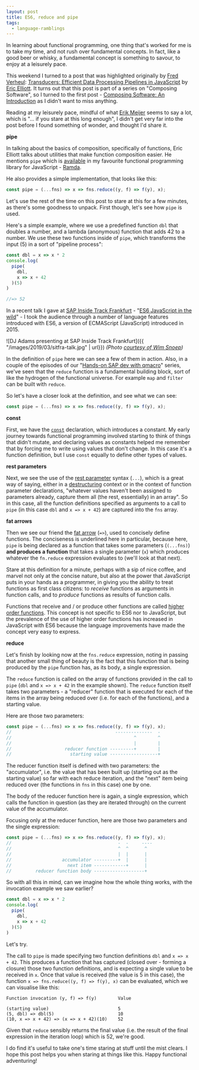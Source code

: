 ```yaml
---
layout: post
title: ES6, reduce and pipe
tags:
  - language-ramblings
---
```

In learning about functional programming, one thing that's worked for me is to take my time, and not rush over fundamental concepts. In fact, like a good beer or whisky, a fundamental concept is something to savour, to enjoy at a leisurely pace.

This weekend I turned to a post that was highlighted originally by [Fred Verheul](https://twitter.com/fredverheul): [Transducers: Efficient Data Processing Pipelines in JavaScript](https://medium.com/javascript-scene/transducers-efficient-data-processing-pipelines-in-javascript-7985330fe73d) by [Eric Elliott](https://twitter.com/_ericelliott). It turns out that this post is part of a series on "Composing Software", so I turned to the first post - [Composing Software: An Introduction](https://medium.com/javascript-scene/composing-software-an-introduction-27b72500d6ea) as I didn't want to miss anything.

Reading at my leisurely pace, mindful of what [Erik Meijer](https://en.wikipedia.org/wiki/Erik_Meijer_(computer_scientist)) seems to say a lot, which is "... if you stare at this long enough", I didn't get very far into the post before I found something of wonder, and thought I'd share it.

**pipe**

In talking about the basics of composition, specifically of functions, Eric Elliott talks about utilities that make function composition easier. He mentions `pipe` which is [available](https://ramdajs.com/docs/#pipe) in my favourite functional programming library for JavaScript - [Ramda](https://ramdajs.com).

He also provides a simple implementation, that looks like this:

```javascript
const pipe = (...fns) => x => fns.reduce((y, f) => f(y), x);
```

Let's use the rest of the time on this post to stare at this for a few minutes, as there's some goodness to unpack. First though, let's see how `pipe` is used.

Here's a simple example, where we use a predefined function `dbl` that doubles a number, and a lambda (anonymous) function that adds 42 to a number. We use these two functions inside of `pipe`, which transforms the input (5) in a sort of "pipeline process":

```javascript
const dbl = x => x * 2
console.log(
  pipe(
    dbl,
    x => x + 42
  )(5)
)

//=> 52
```

In a recent talk I gave at [SAP Inside Track Frankfurt](https://wiki.scn.sap.com/wiki/display/events/SAP+Inside+Track+Frankfurt+2019%2C+March+30th%2C+%23sitFRA) - "[ES6 JavaScript in the wild](http://sitfra2019.cbasis.com/#3)" - I took the audience through a number of language features introduced with ES6, a version of ECMAScript (JavaScript) introduced in 2015.

![DJ Adams presenting at SAP Inside Track Frankfurt]({{ "/images/2019/03/sitfra-talk.jpg" | url}})
_(Photo [courtesy of Wim Snoep](https://twitter.com/wsnoep/status/1111921184088772608))_

In the definition of `pipe` here we can see a few of them in action. Also, in a couple of the episodes of our "[Hands-on SAP dev with qmacro](https://bit.ly/handsonsapdev)" series, we've seen that the `reduce` function is a fundamental building block, sort of like the hydrogen of the functional universe. For example `map` and `filter` can be built with `reduce`.

So let's have a closer look at the definition, and see what we can see:

```javascript
const pipe = (...fns) => x => fns.reduce((y, f) => f(y), x);
```

**const**

First, we have the [`const`](https://developer.mozilla.org/en-US/docs/Web/JavaScript/Reference/Statements/const) declaration, which introduces a constant. My early journey towards functional programming involved starting to think of things that didn't mutate, and declaring values as constants helped me remember that by forcing me to write using values that don't change. In this case it's a function definition, but I use `const` equally to define other types of values.

**rest parameters**

Next, we see the use of the [rest parameter](https://developer.mozilla.org/en-US/docs/Web/JavaScript/Reference/Functions/rest_parameters) syntax (`...`), which is a great way of saying, either in a [destructuring](https://hacks.mozilla.org/2015/05/es6-in-depth-destructuring/) context or in the context of function parameter declarations, "whatever values haven't been assigned to parameters already, capture them all (the rest, essentially) in an array". So in this case, all the function definitions specified as arguments to a call to `pipe` (in this case `dbl` and `x => x + 42`) are captured into the `fns` array.

**fat arrows**

Then we see our friend the [fat arrow](https://developer.mozilla.org/en-US/docs/Web/JavaScript/Reference/Functions/Arrow_functions) (`=>`), used to concisely define functions. The conciseness is underlined here in particular, because here, `pipe` is being declared as a function that takes some parameters (`(...fns)`) **and produces a function** that takes a single parameter (`x`) which produces whatever the `fn.reduce` expression evaluates to (we'll look at that next).

Stare at this definition for a minute, perhaps with a sip of nice coffee, and marvel not only at the concise nature, but also at the power that JavaScript puts in your hands as a programmer, in giving you the ability to treat functions as first class citizens: to _receive_ functions as arguments in function calls, and to _produce_ functions as results of function calls.

Functions that receive and / or produce other functions are called [higher order functions](https://eloquentjavascript.net/05_higher_order.html). This concept is not specific to ES6 nor to JavaScript, but the prevalence of the use of higher order functions has increased in JavaScript with ES6 because the language improvements have made the concept very easy to express.

**reduce**

Let's finish by looking now at the `fns.reduce` expression, noting in passing that another small thing of beauty is the fact that this function that is being produced by the `pipe` function has, as its body, a single expression.

The `reduce` function is called on the array of functions provided in the call to `pipe` (`dbl` and `x => x + 42` in the example shown). The `reduce` function itself takes two parameters - a "reducer" function that is executed for each of the items in the array being reduced over (i.e. for each of the functions), and a starting value.

Here are those two parameters:

```javascript
const pipe = (...fns) => x => fns.reduce((y, f) => f(y), x);
//                                       --------------  -
//                                              ^        ^
//                                              |        |
//                    reducer function ---------+        |
//                      starting value ------------------+
```

The reducer function itself is defined with two parameters: the "accumulator", i.e. the value that has been built up (starting out as the starting value) so far with each reduce iteration, and the "next" item being reduced over (the functions in `fns` in this case) one by one.

The body of the reducer function here is again, a single expression, which calls the function in question (as they are iterated through) on the current value of the accumulator.

Focusing only at the reducer function, here are those two parameters and the single expression:

```javascript
const pipe = (...fns) => x => fns.reduce((y, f) => f(y), x);
//                                        -  -     ----
//                                        ^  ^      ^
//                                        |  |      |
//                   accumulator ---------+  |      |
//                     next item ------------+      |
//         reducer function body -------------------+
```

So with all this in mind, can we imagine how the whole thing works, with the invocation example we saw earlier?

```javascript
const dbl = x => x * 2
console.log(
  pipe(
    dbl,
    x => x + 42
  )(5)
)
```

Let's try.

The call to `pipe` is made specifying two function definitions `dbl` and `x => x + 42`. This produces a function that has captured (closed over - forming a closure) those two function definitions, and is expecting a single value to be received in `x`. Once that value is received (the value is 5 in this case), the function `x => fns.reduce((y, f) => f(y), x)` can be evaluated, which we can visualise like this:

```
Function invocation (y, f) => f(y)        Value

(starting value)                          5
(5, dbl) => dbl(5)                        10
(10, x => x + 42) => (x => x + 42)(10)    52
```

Given that `reduce` sensibly returns the final value (i.e. the result of the final expression in the iteration loop) which is 52, we're good.

I do find it's useful to take one's time staring at stuff until the mist clears. I hope this post helps you when staring at things like this. Happy functional adventuring!
